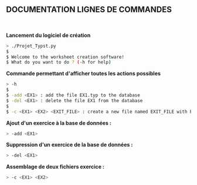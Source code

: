 ## DOCUMENTATION LIGNES DE COMMANDES
<br>

**Lancement du logiciel de création**

```bash
> ./Projet_Typst.py
$
$ Welcome to the worksheet creation software!
$ What do you want to do ? (-h for help)
```

**Commande permettant d'afficher toutes les actions possibles**

```bash
> -h
$
$ -add <EX1> : add the file EX1.typ to the database
$ -del <EX1> : delete the file EX1 from the database
$
$ -c <EX1> <EX2> <EXIT_FILE> : create a new file named EXIT_FILE with EX1 and EX2 

```

**Ajout d'un exercice à la base de données :**

```bash
> -add <EX1> 
```

**Suppression d'un exercice de la base de données :**

```bash
> -del <EX1>
```

**Assemblage de deux fichiers exercice :**

```bash
> -c <EX1> <EX2>
```
